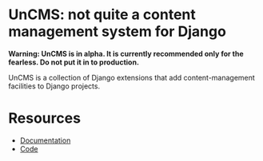 # UnCMS: not quite a content management system for Django

**Warning: UnCMS is in alpha. It is currently recommended only for the fearless. Do not put it in to production.**

UnCMS is a collection of Django extensions that add content-management facilities
to Django projects.

Resources
=========

* [Documentation](https://lewiscollard.github.io/uncms/)
* [Code](http://github.com/lewiscollard/uncms)
